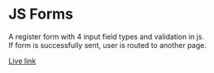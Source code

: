 # JS Forms

A register form with 4 input field types and validation in js. <br>
If form is successfully sent, user is routed to another page.

[Live link](https://av-js-form-validation.netlify.app/index.html)
